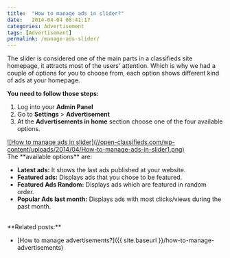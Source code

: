 ```yaml
---
title:  "How to manage ads in slider?"
date:   2014-04-04 08:41:17
categories: Advertisement
tags: [Advertisement]
permalink: /manage-ads-slider/
---
```

The slider is considered one of the main parts in a classifieds site homepage, it attracts most of the users' attention. Which is why we had a couple of options for you to choose from, each option shows different kind of ads at your homepage.

**You need to follow those steps:**

1. Log into your **Admin Panel** 
2. Go to **Settings** > **Advertisement** 
3. At the **Advertisements in home** section choose one of the four available options.

<a href="//open-classifieds.com/wp-content/uploads/2014/04/How-to-manage-ads-in-slider1.png" class="thumbnail gallery-item" data-gallery>
![How to manage ads in slider](//open-classifieds.com/wp-content/uploads/2014/04/How-to-manage-ads-in-slider1.png)
</a>

<br>
The **available options** are:

+ **Latest ads:** It shows the last ads published at your website. 
+ **Featured ads:** Displays ads that you chose to be featured. 
+ **Featured Ads Random:** Displays ads which are featured in random order. 
+ **Popular Ads last month:** Displays ads with most clicks/views during the past month. 

<br>
**Related posts:**

* [How to manage advertisements?]({{ site.baseurl }}/how-to-manage-advertisements)

